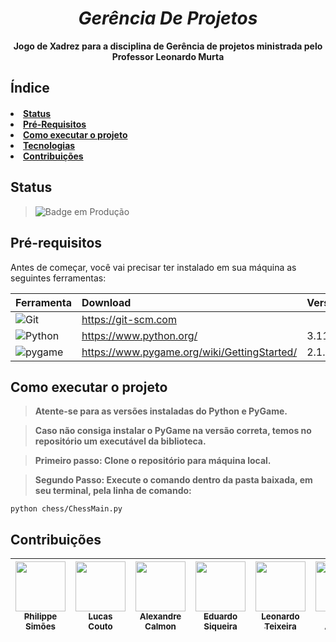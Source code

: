 <b>
  <i>
    <h1 align="center">
  Gerência De Projetos
  </h1>
 </i>
<p align="center">
  Jogo de Xadrez para a disciplina de Gerência de projetos ministrada pelo Professor Leonardo Murta 
</p>
</b>

<h2 align="left">
  Índice
</h2>

<h4>
  <li><a href="#status">Status</a></li>
  <li><a href="#requisitos">Pré-Requisitos</a></li>
  <li><a href="#executar">Como executar o projeto</a><br></li>
  <li><a href="#tecnologias">Tecnologias</a><br></li>
  <li><a href="#contribuicoes">Contribuições</a></li>
</h4>

<h2 id="status"> 
  Status
</h2>

> ![Badge em Produção](https://img.shields.io/static/v1?label=STATUS&message=CONCLUIDO&color=green&style=for-the-badge)

<h2 id="requisitos"> 
  Pré-requisitos
</h2>

<p> 
 Antes de começar, você vai precisar ter instalado em sua máquina as seguintes ferramentas:
 
| Ferramenta | Download | Versão |
|:--- | :--- | :--- |
|![Git](https://img.shields.io/badge/git%20-%23121011.svg?&style=for-the-badge&logo=git&logoColor=red)| https://git-scm.com |  |
|![Python](https://img.shields.io/badge/python-3670A0?style=for-the-badge&logo=python&logoColor=ffdd54) | https://www.python.org/ | 3.11.3 |
|![pygame](https://img.shields.io/badge/python-pygame-yellowgreen) | https://www.pygame.org/wiki/GettingStarted/ | 2.1.2 |  
  
</p>


<h2 id="executar"> 
  Como executar o projeto
</h2>

> <b>Atente-se para as versões instaladas do Python e PyGame.</b>

> <b>Caso não consiga instalar o PyGame na versão correta, temos no repositório um executável da biblioteca.</b>

> <b>Primeiro passo: Clone o repositório para máquina local.</b>

> <b>Segundo Passo: Execute o comando dentro da pasta baixada, em seu terminal, pela linha de comando:</b>
  ```
  python chess/ChessMain.py
  ```


<h2 id="contribuicoes"> 
  Contribuições
</h2>

| <a href="https://github.com/phroox"><img src="https://github.com/phroox.png?" height="80px" width="80px;" /><br><sub>Philippe Simões</b></sub></a><br/> | <a href="https://github.com/lucascouto22"><img src="https://github.com/Lucascouto22.png?" height="80px" width="80px;" /><br><sub>Lucas Couto</b></sub></a><br/>| <a href="https://github.com/offCalmonn"><img src="https://github.com/offCalmonn.png?" height="80px" width="80px;" /><br><sub>Alexandre Calmon</b></sub></a><br/> | <a href="https://github.com/EduardoSiq"><img src="https://github.com/EduardoSiq.png?" height="80px" width="80px;" /><br><sub>Eduardo Siqueira</b></sub></a><br/>| <a href="https://github.com/lteixeira58"><img src="https://github.com/lteixeira58.png?" height="80px" width="80px;" /><br><sub>Leonardo Teixeira</b></sub></a><br/>| <a href="https://github.com/Gabriel-Arc"><img src="https://github.com/Gabriel-Arc.png?" height="80px" width="80px;" /><br><sub>Gabriel Arcanjo</b></sub></a><br/> | 
|:---: | :---: | :---: | :---: | :---: | :---: |
